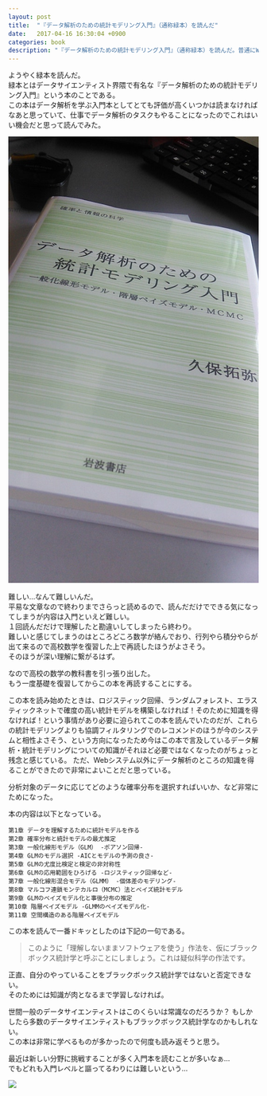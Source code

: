 ```yaml
---
layout: post
title:  "『データ解析のための統計モデリング入門』（通称緑本）を読んだ"
date:   2017-04-16 16:30:04 +0900
categories: book
description: "『データ解析のための統計モデリング入門』（通称緑本）を読んだ。普通にWebサイトを作るだけなら統計のことを知らなくても良いのだが得られたデータをどう分析するのかということを知らなかった。本書はデータサイエンティストになった、またはこれからなるという人が読むべき本である。良書である。"
---
```


ようやく緑本を読んだ。  
緑本とはデータサイエンティスト界隈で有名な『データ解析のための統計モデリング入門』という本のことである。  
この本はデータ解析を学ぶ入門本としてとても評価が高くいつかは読まなければなあと思っていて、仕事でデータ解析のタスクもやることになったのでこれはいい機会だと思って読んでみた。  

![statisticsmodelingbook](/public/image/20170428/statisticsmodelingbook.jpg)

難しい…なんて難しいんだ。  
平易な文章なので終わりまでさらっと読めるので、読んだだけでできる気になってしまうが内容は入門といえど難しい。  
１回読んだだけで理解したと勘違いしてしまったら終わり。  
難しいと感じてしまうのはところどころ数学が絡んでおり、行列やら積分やらが出て来るので高校数学を復習した上で再読したほうがよさそう。  
そのほうが深い理解に繋がるはず。

なので高校の数学の教科書を引っ張り出した。  
もう一度基礎を復習してからこの本を再読することにする。  

この本を読み始めたときは、ロジスティック回帰、ランダムフォレスト、エラスティックネットで確度の高い統計モデルを構築しなければ！そのために知識を得なければ！という事情があり必要に迫られてこの本を読んでいたのだが、これらの統計モデリングよりも協調フィルタリングでのレコメンドのほうが今のシステムと相性よさそう、という方向になったため今はこの本で言及しているデータ解析・統計モデリングについての知識がそれほど必要ではなくなったのがちょっと残念と感じている。
ただ、Webシステム以外にデータ解析のところの知識を得ることができたので非常によいことだと思っている。

分析対象のデータに応じてどのような確率分布を選択すればいいか、など非常にためになった。

本の内容は以下となっている。  
```
第1章 データを理解するために統計モデルを作る
第2章 確率分布と統計モデルの最尤推定
第3章 一般化線形モデル（GLM） -ポアソン回帰-
第4章 GLMのモデル選択 -AICとモデルの予測の良さ-
第5章 GLMの尤度比検定と検定の非対称性
第6章 GLMの応用範囲をひろげる -ロジスティック回帰など-
第7章 一般化線形混合モデル（GLMM） -個体差のモデリング-
第8章 マルコフ連鎖モンテカルロ（MCMC）法とベイズ統計モデル
第9章 GLMのベイズモデル化と事後分布の推定
第10章 階層ベイズモデル -GLMMのベイズモデル化-
第11章 空間構造のある階層ベイズモデル
```

この本を読んで一番ドキッとしたのは下記の一句である。
> このように「理解しないままソフトウェアを使う」作法を、仮にブラックボックス統計学と呼ぶことにしましょう。これは疑似科学の作法です。

正直、自分のやっていることをブラックボックス統計学ではないと否定できない。  
そのためには知識が肉となるまで学習しなければ。

世間一般のデータサイエンティストはこのくらいは常識なのだろうか？
もしかしたら多数のデータサイエンティストもブラックボックス統計学なのかもしれない。  
この本は非常に学べるものが多かったので何度も読み返そうと思う。

最近は新しい分野に挑戦することが多く入門本を読むことが多いなぁ…  
でもどれも入門レベルと謳ってるわりには難しいという…

<a target="_blank"  href="https://www.amazon.co.jp/gp/product/400006973X/ref=as_li_tl?ie=UTF8&camp=247&creative=1211&creativeASIN=400006973X&linkCode=as2&tag=pinekta02-22&linkId=b1d4282cc498a369f51099a2b747b4f0"><img border="0" src="//ws-fe.amazon-adsystem.com/widgets/q?_encoding=UTF8&MarketPlace=JP&ASIN=400006973X&ServiceVersion=20070822&ID=AsinImage&WS=1&Format=_SL250_&tag=pinekta02-22" ></a><img src="//ir-jp.amazon-adsystem.com/e/ir?t=pinekta02-22&l=am2&o=9&a=400006973X" width="1" height="1" border="0" alt="" style="border:none !important; margin:0px !important;" />
